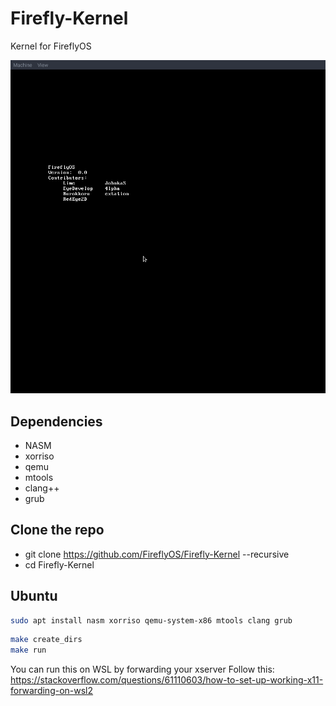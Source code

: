 # Firefly-Kernel
Kernel for FireflyOS

![Firefly OS](docs/progress.png)

## Dependencies ##
 * NASM
 * xorriso
 * qemu
 * mtools
 * clang++
 * grub

## Clone the repo ##
 * git clone https://github.com/FireflyOS/Firefly-Kernel --recursive
 * cd Firefly-Kernel

## Ubuntu ##

```bash
sudo apt install nasm xorriso qemu-system-x86 mtools clang grub
```

```bash
make create_dirs
make run
```

You can run this on WSL by forwarding your xserver
Follow this: https://stackoverflow.com/questions/61110603/how-to-set-up-working-x11-forwarding-on-wsl2
